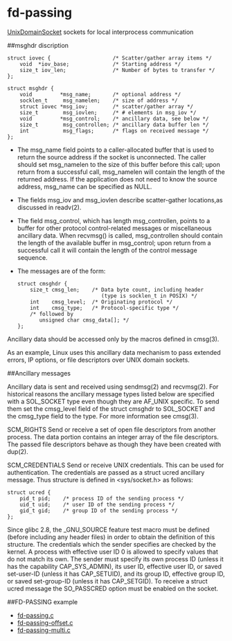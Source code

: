 # fd-passing 
[UnixDomainSocket](http://linux.die.net/man/7/unix) sockets for local interprocess communication

##msghdr discription
```
struct iovec {                    /* Scatter/gather array items */
    void  *iov_base;              /* Starting address */
    size_t iov_len;               /* Number of bytes to transfer */
};
```
```
struct msghdr {
    void         *msg_name;       /* optional address */
    socklen_t     msg_namelen;    /* size of address */
    struct iovec *msg_iov;        /* scatter/gather array */
    size_t        msg_iovlen;     /* # elements in msg_iov */
    void         *msg_control;    /* ancillary data, see below */
    size_t        msg_controllen; /* ancillary data buffer len */
    int           msg_flags;      /* flags on received message */
};
```

* The msg_name field points to a caller-allocated buffer that is used to return the source address if the socket is unconnected.  The
caller should set msg_namelen to the size of this buffer before this call; upon return from a successful call, msg_namelen will contain
the length of the returned address.  If the application does not need to know the source address, msg_name can be specified as NULL.

* The fields msg_iov and msg_iovlen describe scatter-gather locations,as discussed in readv(2).

* The field msg_control, which has length msg_controllen, points to a buffer for other protocol control-related messages or miscellaneous
ancillary data.  When recvmsg() is called, msg_controllen should contain the length of the available buffer in msg_control; upon
return from a successful call it will contain the length of the control message sequence.

* The messages are of the form:
    ```
    struct cmsghdr {
        size_t cmsg_len;    /* Data byte count, including header
                               (type is socklen_t in POSIX) */
        int    cmsg_level;  /* Originating protocol */
        int    cmsg_type;   /* Protocol-specific type */
        /* followed by
           unsigned char cmsg_data[]; */
    };
    ```

Ancillary data should be accessed only by the macros defined in cmsg(3).

As an example, Linux uses this ancillary data mechanism to pass extended errors, IP options, or file descriptors over UNIX domain sockets.

##Ancillary messages

Ancillary data is sent and received using sendmsg(2) and recvmsg(2). 
For historical reasons the ancillary message types listed below are specified with a SOL_SOCKET type even though they are AF_UNIX specific. 
To send them set the cmsg_level field of the struct cmsghdr to SOL_SOCKET and the cmsg_type field to the type. For more information see cmsg(3).

SCM_RIGHTS
Send or receive a set of open file descriptors from another process. The data portion contains an integer array of the file descriptors.
The passed file descriptors behave as though they have been created with dup(2).

SCM_CREDENTIALS
Send or receive UNIX credentials. This can be used for authentication. The credentials are passed as a struct ucred ancillary message. 
Thus structure is defined in <sys/socket.h> as follows:

```
struct ucred {
    pid_t pid;    /* process ID of the sending process */
    uid_t uid;    /* user ID of the sending process */
    gid_t gid;    /* group ID of the sending process */
};
```

Since glibc 2.8, the _GNU_SOURCE feature test macro must be defined (before including any header files) in order to obtain the definition of this structure.
The credentials which the sender specifies are checked by the kernel. A process with effective user ID 0 is allowed to specify values that do not match its own. The sender must specify its own process ID (unless it has the capability CAP_SYS_ADMIN), its user ID, effective user ID, or saved set-user-ID (unless it has CAP_SETUID), and its group ID, effective group ID, or saved set-group-ID (unless it has CAP_SETGID). To receive a struct ucred message the SO_PASSCRED option must be enabled on the socket.

##FD-PASSING example

* [fd-passing.c](#fd-passing)
* [fd-passing-offset.c](#fd-passing-file-offset)
* [fd-passing-multi.c](#fd-passing-multi)
